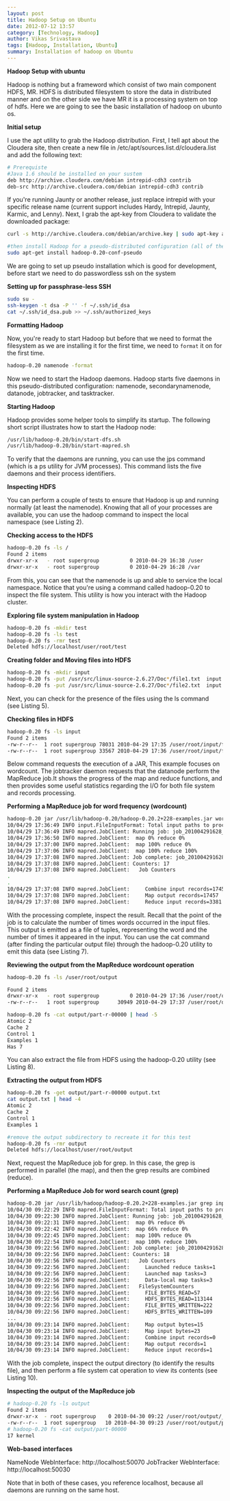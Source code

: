 ```yaml
---
layout: post
title: Hadoop Setup on Ubuntu
date: 2012-07-12 13:57
category: [Technology, Hadoop]
author: Vikas Srivastava
tags: [Hadoop, Installation, Ubuntu]
summary: Installation of hadoop on Ubuntu
---
```


**Hadoop Setup with ubuntu**

Hadoop is nothing but a frameword which consist of two main component HDFS, MR. HDFS is distributed filesystem to store the data in distributed manner and on the other side we have MR it is a processing system on top of hdfs. Here we are going to see the basic installation of hadoop on ubunto os.

**Initial setup**

I use the apt utility to grab the Hadoop distribution. First, I tell apt about the Cloudera site, then create a new file in /etc/apt/sources.list.d/cloudera.list and add the following text:
```bash
# Prerequiste
#Java 1.6 should be installed on your sustem
deb http://archive.cloudera.com/debian intrepid-cdh3 contrib
deb-src http://archive.cloudera.com/debian intrepid-cdh3 contrib
```

If you're running Jaunty or another release, just replace intrepid with your specific release name (current support includes Hardy, Intrepid, Jaunty, Karmic, and Lenny).
Next, I grab the apt-key from Cloudera to validate the downloaded package:
```bash
curl -s http://archive.cloudera.com/debian/archive.key | sudo apt-key add - sudo apt-get update

#then install Hadoop for a pseudo-distributed configuration (all of the Hadoop daemons run on a single host):
sudo apt-get install hadoop-0.20-conf-pseudo
```

We are going to set up pseudo installation which is good for development, before start we need to do passwordless ssh on the system

**Setting up for passphrase-less SSH**
```bash      
sudo su -
ssh-keygen -t dsa -P '' -f ~/.ssh/id_dsa
cat ~/.ssh/id_dsa.pub >> ~/.ssh/authorized_keys
```

**Formatting Hadoop**

Now, you're ready to start Hadoop but before that we need to format the filesystem as we are installing it for the first time, we need to `format` it on for the first time.
```bash
hadoop-0.20 namenode -format
```

Now we need to start the Hadoop daemons. Hadoop starts five daemons in this pseudo-distributed configuration: namenode, secondarynamenode, datanode, jobtracker, and tasktracker.

**Starting Hadoop**

Hadoop provides some helper tools to simplify its startup. The following short script illustrates how to start the Hadoop node:
```bash
/usr/lib/hadoop-0.20/bin/start-dfs.sh
/usr/lib/hadoop-0.20/bin/start-mapred.sh
```

To verify that the daemons are running, you can use the jps command (which is a ps utility for JVM processes). This command lists the five daemons and their process identifiers.

**Inspecting HDFS**

You can perform a couple of tests to ensure that Hadoop is up and running normally (at least the namenode). Knowing that all of your processes are available, you can use the hadoop command to inspect the local namespace (see Listing 2).

**Checking access to the HDFS**
```bash    
hadoop-0.20 fs -ls /
Found 2 items
drwxr-xr-x   - root supergroup          0 2010-04-29 16:38 /user
drwxr-xr-x   - root supergroup          0 2010-04-29 16:28 /var
```

From this, you can see that the namenode is up and able to service the local namespace. Notice that you're using a command called hadoop-0.20 to inspect the file system. This utility is how you interact with the Hadoop cluster.

**Exploring file system manipulation in Hadoop**
```bash       
hadoop-0.20 fs -mkdir test
hadoop-0.20 fs -ls test
hadoop-0.20 fs -rmr test
Deleted hdfs://localhost/user/root/test
```

**Creating folder and Moving files into HDFS**
```bash
hadoop-0.20 fs -mkdir input
hadoop-0.20 fs -put /usr/src/linux-source-2.6.27/Doc*/file1.txt  input
hadoop-0.20 fs -put /usr/src/linux-source-2.6.27/Doc*/file2.txt  input
```

Next, you can check for the presence of the files using the ls command (see Listing 5).

**Checking files in HDFS**
```bash    
hadoop-0.20 fs -ls input
Found 2 items
-rw-r--r--  1 root supergroup 78031 2010-04-29 17:35 /user/root/input/file1.txt
-rw-r--r--  1 root supergroup 33567 2010-04-29 17:36 /user/root/input/file2.txt
```

Below command requests the execution of a JAR, This example focuses on wordcount. The jobtracker daemon requests that the datanode perform the MapReduce job.It shows the progress of the map and reduce functions, and then provides some useful statistics regarding the I/O for both file system and records processing.

**Performing a MapReduce job for word frequency (wordcount)**
```bash
hadoop-0.20 jar /usr/lib/hadoop-0.20/hadoop-0.20.2+228-examples.jar wordcount input output
10/04/29 17:36:49 INFO input.FileInputFormat: Total input paths to process : 2
10/04/29 17:36:49 INFO mapred.JobClient: Running job: job_201004291628_0009
10/04/29 17:36:50 INFO mapred.JobClient:  map 0% reduce 0%
10/04/29 17:37:00 INFO mapred.JobClient:  map 100% reduce 0%
10/04/29 17:37:06 INFO mapred.JobClient:  map 100% reduce 100%
10/04/29 17:37:08 INFO mapred.JobClient: Job complete: job_201004291628_0009
10/04/29 17:37:08 INFO mapred.JobClient: Counters: 17
10/04/29 17:37:08 INFO mapred.JobClient:   Job Counters
.
.
10/04/29 17:37:08 INFO mapred.JobClient:     Combine input records=17457
10/04/29 17:37:08 INFO mapred.JobClient:     Map output records=17457
10/04/29 17:37:08 INFO mapred.JobClient:     Reduce input records=3381
```

With the processing complete, inspect the result. Recall that the point of the job is to calculate the number of times words occurred in the input files. This output is emitted as a file of tuples, representing the word and the number of times it appeared in the input. You can use the cat command (after finding the particular output file) through the hadoop-0.20 utility to emit this data (see Listing 7).

**Reviewing the output from the MapReduce wordcount operation**
```bash       
hadoop-0.20 fs -ls /user/root/output

Found 2 items
drwxr-xr-x   - root supergroup          0 2010-04-29 17:36 /user/root/output/_logs
-rw-r--r--   1 root supergroup      30949 2010-04-29 17:37 /user/root/output/part-r-00000

hadoop-0.20 fs -cat output/part-r-00000 | head -5
Atomic 2
Cache 2
Control 1
Examples 1
Has 7
```

You can also extract the file from HDFS using the hadoop-0.20 utility (see Listing 8).

**Extracting the output from HDFS**
```bash
hadoop-0.20 fs -get output/part-r-00000 output.txt
cat output.txt | head -4
Atomic 2
Cache 2
Control 1
Examples 1

#remove the output subdirectory to recreate it for this test
hadoop-0.20 fs -rmr output
Deleted hdfs://localhost/user/root/output
```

Next, request the MapReduce job for grep. In this case, the grep is performed in parallel (the map), and then the grep results are combined (reduce). 

**Performing a MapReduce Job for word search count (grep)**
```bash
hadoop-0.20 jar /usr/lib/hadoop/hadoop-0.20.2+228-examples.jar grep input output 'kernel'
10/04/30 09:22:29 INFO mapred.FileInputFormat: Total input paths to process : 2
10/04/30 09:22:30 INFO mapred.JobClient: Running job: job_201004291628_0010
10/04/30 09:22:31 INFO mapred.JobClient:  map 0% reduce 0%
10/04/30 09:22:42 INFO mapred.JobClient:  map 66% reduce 0%
10/04/30 09:22:45 INFO mapred.JobClient:  map 100% reduce 0%
10/04/30 09:22:54 INFO mapred.JobClient:  map 100% reduce 100%
10/04/30 09:22:56 INFO mapred.JobClient: Job complete: job_201004291628_0010
10/04/30 09:22:56 INFO mapred.JobClient: Counters: 18
10/04/30 09:22:56 INFO mapred.JobClient:   Job Counters
10/04/30 09:22:56 INFO mapred.JobClient:     Launched reduce tasks=1
10/04/30 09:22:56 INFO mapred.JobClient:     Launched map tasks=3
10/04/30 09:22:56 INFO mapred.JobClient:     Data-local map tasks=3
10/04/30 09:22:56 INFO mapred.JobClient:   FileSystemCounters
10/04/30 09:22:56 INFO mapred.JobClient:     FILE_BYTES_READ=57
10/04/30 09:22:56 INFO mapred.JobClient:     HDFS_BYTES_READ=113144
10/04/30 09:22:56 INFO mapred.JobClient:     FILE_BYTES_WRITTEN=222
10/04/30 09:22:56 INFO mapred.JobClient:     HDFS_BYTES_WRITTEN=109
...
10/04/30 09:23:14 INFO mapred.JobClient:     Map output bytes=15
10/04/30 09:23:14 INFO mapred.JobClient:     Map input bytes=23
10/04/30 09:23:14 INFO mapred.JobClient:     Combine input records=0
10/04/30 09:23:14 INFO mapred.JobClient:     Map output records=1
10/04/30 09:23:14 INFO mapred.JobClient:     Reduce input records=1
```

With the job complete, inspect the output directory (to identify the results file), and then perform a file system cat operation to view its contents (see Listing 10).

**Inspecting the output of the MapReduce job**
```bash       
# hadoop-0.20 fs -ls output
Found 2 items
drwxr-xr-x  - root supergroup    0 2010-04-30 09:22 /user/root/output/_logs
-rw-r--r--  1 root supergroup   10 2010-04-30 09:23 /user/root/output/part-00000
# hadoop-0.20 fs -cat output/part-00000
17 kernel
```

**Web-based interfaces**

NameNode   WebInterface:    http://localhost:50070
JobTracker WebInterface:    http://localhost:50030

Note that in both of these cases, you reference localhost, because all daemons are running on the same host.

